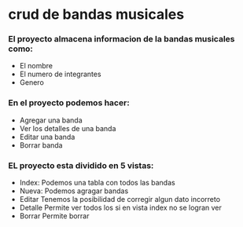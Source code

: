 # crud de bandas musicales

### El proyecto almacena informacion de la bandas musicales como:

- El nombre
- El numero de integrantes
- Genero

### En el proyecto podemos hacer:
- Agregar una banda
- Ver los detalles de una banda
- Editar una banda
- Borrar banda

### EL proyecto esta dividido en 5 vistas:
- Index:
    Podemos una tabla con todos las bandas
- Nueva:
    Podemos agragar bandas
- Editar
    Tenemos la posibilidad de corregir algun dato incorreto
- Detalle
    Permite ver todos los si en vista index no se logran ver
- Borrar
    Permite borrar
